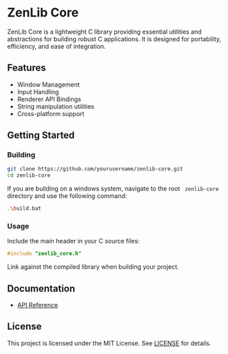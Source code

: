 # ZenLib Core

ZenLib Core is a lightweight C library providing essential utilities and abstractions for building robust C applications. It is designed for portability, efficiency, and ease of integration.

## Features

- Window Management
- Input Handling
- Renderer API Bindings
- String manipulation utilities
- Cross-platform support

## Getting Started

### Building

```sh
git clone https://github.com/yourusername/zenlib-core.git
cd zenlib-core
```

If you are building on a windows system, navigate to the root ``` zenlib-core``` directory and use the following command:
```sh
.\build.bat
```


### Usage

Include the main header in your C source files:

```c
#include "zenlib_core.h"
```

Link against the compiled library when building your project.

## Documentation

- [API Reference](docs/API.md)

## License

This project is licensed under the MIT License. See [LICENSE](LICENSE) for details.
